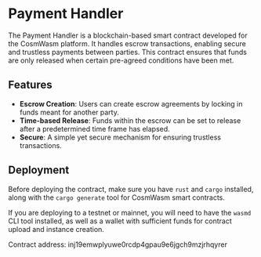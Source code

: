 # Payment Handler

The Payment Handler is a blockchain-based smart contract developed for the CosmWasm platform. It handles escrow transactions, enabling secure and trustless payments between parties. This contract ensures that funds are only released when certain pre-agreed conditions have been met.

## Features

- **Escrow Creation**: Users can create escrow agreements by locking in funds meant for another party.
- **Time-based Release**: Funds within the escrow can be set to release after a predetermined time frame has elapsed.
- **Secure**: A simple yet secure mechanism for ensuring trustless transactions.

## Deployment

Before deploying the contract, make sure you have `rust` and `cargo` installed, along with the `cargo generate` tool for CosmWasm smart contracts.

If you are deploying to a testnet or mainnet, you will need to have the `wasmd` CLI tool installed, as well as a wallet with sufficient funds for contract upload and instance creation.

Contract address: inj19emwplyuwe0rcdp4gpau9e6jgch9mzjrhqyrer